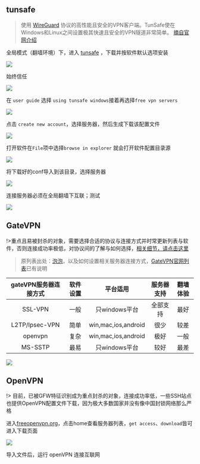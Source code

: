 ## tunsafe

> 使用 [WireGuard](https://zh.wikipedia.org/zh-cn/WireGuard) 协议的高性能且安全的VPN客户端。TunSafe使在Windows和Linux之间设置极其快速且安全的VPN隧道非常简单。 [摘自官网介绍](https://tunsafe.com)

全局模式（翻墙环境）下，进入 [tunsafe](https://tunsafe.com) ，下载并按软件默认选项安装

![](https://i.postimg.cc/RhBH1YpM/Snipaste-2019-06-06-20-47-22.png)
 
始终信任

![](https://i.postimg.cc/GpRnCJf4/Snipaste-2019-06-06-20-44-54.png)

在 `user guide` 选择 `using tunsafe windows`接着再选择`free vpn servers`

![](https://i.postimg.cc/7LKsW3r8/20190606205200.png)

点击 `create new account`，选择服务器，然后生成下载该配置文件

![](https://i.postimg.cc/63NrzTyJ/20190606205536.png)

打开软件在`File`项中选择`browse in explorer` 就会打开软件配置目录源

![](https://i.postimg.cc/hv8Qj0rf/Snipaste-2019-06-06-21-11-36.png)

将下载好的conf导入到该目录，选择服务器

![](https://i.postimg.cc/B6pkTrM3/Snipaste-2019-06-06-21-25-53.png)

连接服务器必须在全局翻墙下互联；测试

![](https://i.postimg.cc/9X6XrTRB/Snipaste-2019-06-06-21-35-24.png)


## GateVPN

!>重点且易被封杀的对象，需要选择合适的协议与连接方式并时常更新列表与软件，否则连接成功率极低，对协议间的了解与如何选择，[相关细节，请点击这里](4vpn.md)

> 原列表出处：[泡泡](https://pao-pao.net/article/82)，以及如何设置相关服务器连接方式，[GateVPN官网列表](http://www.vpngate.net/cn/)已有说明

| gateVPN服务器连接方式 | 软件设置 | 平台适用 | 服务器支持 | 翻墙体验 |
| :-: | :-: | :-: | :-: | :-: |
| SSL-VPN | 一般 | 只windows平台 | 全部支持 | 最好 |
| L2TP/Ipsec-VPN | 简单 | win,mac,ios,android | 很少 | 较差 |
| openvpn | 复杂 | win,mac,ios,android | 极好 | 一般 |
| MS-SSTP | 最易 | 只windows平台 | 较好 | 最差 |

<!-- ![](https://ipfs.io/ipfs/QmQc1YoVQvszg1rNZscxwWJ7ZmBMmDZyvALyw3T5iYsRa4?4.gif) -->

![](https://i.postimg.cc/RZFb7zhp/Snipaste-2019-06-06-04-03-52.png)

## OpenVPN

!> 目前，已被GFW特征识别成为重点封杀的对象，连接成功率低，一些SSH站点也提供OpenVPN配置文件下载，因为极大多数国家并没有像中国封锁网络那么严格

进入[freeopenvpn.org](https://www.freeopenvpn.org/)，点击home查看服务器列表，`get access`、`download`皆可进入下载页面

<!-- ![](https://ipfs.io/ipfs/QmbkkgwTLEQGRWNEqWAvhnLkaNB5dVWNmZiLV1HYonVkwQ?1.png) -->

![](https://i.postimg.cc/fRkYHqMb/2018-04-29-012851.png)

导入文件后，运行 openVPN 连接互联网

